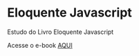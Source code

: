 # Eloquente Javascript

Estudo do Livro Eloquente Javascript

Acesse o e-book [AQUI](http://braziljs.github.io/eloquente-javascript/)
